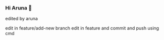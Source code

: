 ### Hi Aruna 👋

edited by aruna

edit in feature/add-new branch
edit in feature and commit and push using cmd

<!--
**arunacsw/arunacsw** is a ✨ _special_ ✨ repository because its `README.md` (this file) appears on your GitHub profile.
 it was edited!

Here are some ideas to get you started:

- 🔭 I’m currently working on ...
- 🌱 I’m currently learning ...
- 👯 I’m looking to collaborate on ...
- 🤔 I’m looking for help with ...
- 💬 Ask me about ...
- 📫 How to reach me: ...
- 😄 Pronouns: ...
- ⚡ Fun fact: ...
-->

